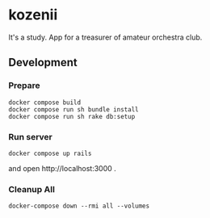 # kozenii

It's a study. App for a treasurer of amateur orchestra club.

## Development

### Prepare

    docker compose build
    docker compose run sh bundle install
    docker compose run sh rake db:setup

### Run server

    docker compose up rails

and open http://localhost:3000 .


### Cleanup All

    docker-compose down --rmi all --volumes
